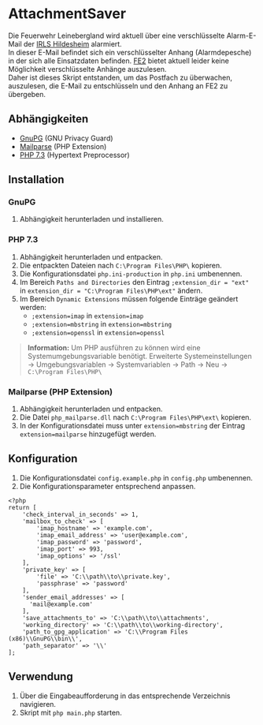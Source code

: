 


# AttachmentSaver
Die Feuerwehr Leinebergland wird aktuell über eine verschlüsselte Alarm-E-Mail der [IRLS Hildesheim](https://www.hildesheim.de/feuerwehr/berufsfeuerwehr/integrierte-regionalleitstelle-hildesheim-irls.html) alarmiert.  
In dieser E-Mail befindet sich ein verschlüsselter Anhang (Alarmdepesche) in der sich alle Einsatzdaten befinden.
[FE2](https://www.alamos-gmbh.com/service/fe2/) bietet aktuell leider keine Möglichkeit verschlüsselte Anhänge auszulesen.  
Daher ist dieses Skript entstanden, um das Postfach zu überwachen, auszulesen, die E-Mail zu entschlüsseln und den Anhang an FE2 zu übergeben.

## Abhängigkeiten
- [GnuPG](https://gnupg.org/ftp/gcrypt/binary/gnupg-w32-2.3.3_20211012.exe) (GNU Privacy Guard)
- [Mailparse](https://windows.php.net/downloads/pecl/releases/mailparse/3.1.2/php_mailparse-3.1.2-7.3-nts-vc15-x64.zip) (PHP Extension)
- [PHP 7.3](https://windows.php.net/downloads/releases/php-7.3.33-nts-Win32-VC15-x64.zip) (Hypertext Preprocessor)

## Installation

### GnuPG
 1. Abhängigkeit herunterladen und installieren.

### PHP 7.3
 1. Abhängigkeit herunterladen und entpacken.
 2. Die entpackten Dateien nach `C:\Program Files\PHP\` kopieren.
 3. Die Konfigurationsdatei `php.ini-production` in `php.ini` umbenennen.
 4. Im Bereich `Paths and Directories` den Eintrag `;extension_dir = "ext"` in `extension_dir = "C:\Program Files\PHP\ext"` ändern.
 5. Im Bereich `Dynamic Extensions` müssen folgende Einträge geändert werden:
	- `;extension=imap` in `extension=imap`
	- `;extension=mbstring` in `extension=mbstring`
	- `;extension=openssl` in `extension=openssl`

> **Information:** Um PHP ausführen zu können wird eine Systemumgebungsvariable benötigt.
> Erweiterte Systemeinstellungen -> Umgebungsvariablen -> Systemvariablen -> Path -> Neu -> `C:\Program Files\PHP\`

### Mailparse (PHP Extension)
 1. Abhängigkeit herunterladen und entpacken.
 2. Die Datei `php_mailparse.dll` nach `C:\Program Files\PHP\ext\` kopieren.
 3. In der Konfigurationsdatei muss unter `extension=mbstring` der Eintrag `extension=mailparse` hinzugefügt werden.

## Konfiguration
 1. Die Konfigurationsdatei `config.example.php` in `config.php` umbenennen.
 2. Die Konfigurationsparameter entsprechend anpassen.
```
<?php
return [
    'check_interval_in_seconds' => 1,
    'mailbox_to_check' => [
        'imap_hostname' => 'example.com',
        'imap_email_address' => 'user@example.com',
        'imap_password' => 'password',
        'imap_port' => 993,
        'imap_options' => '/ssl'
    ],
    'private_key' => [
        'file' => 'C:\\path\\to\\private.key',
        'passphrase' => 'password'
    ],
    'sender_email_addresses' => [
      'mail@example.com'
    ],
    'save_attachments_to' => 'C:\\path\\to\\attachments',
    'working_directory' => 'C:\\path\\to\\working-directory',
    'path_to_gpg_application' => 'C:\\Program Files (x86)\\GnuPG\\bin\\',
    'path_separator' => '\\'
];
```

## Verwendung
 1. Über die Eingabeaufforderung in das entsprechende Verzeichnis navigieren.
 2. Skript mit `php main.php` starten.
